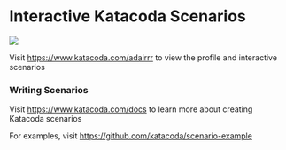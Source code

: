 # Interactive Katacoda Scenarios

[![](http://shields.katacoda.com/katacoda/adairrr/count.svg)](https://www.katacoda.com/adairrr "Get your profile on Katacoda.com")

Visit https://www.katacoda.com/adairrr to view the profile and interactive scenarios

### Writing Scenarios
Visit https://www.katacoda.com/docs to learn more about creating Katacoda scenarios

For examples, visit https://github.com/katacoda/scenario-example
